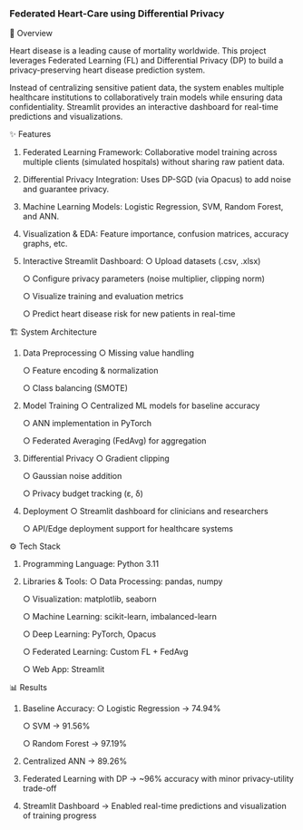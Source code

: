 ### Federated Heart-Care using Differential Privacy

📌 Overview

Heart disease is a leading cause of mortality worldwide. This project leverages Federated
Learning (FL) and Differential Privacy (DP) to build a privacy-preserving heart disease
prediction system.

Instead of centralizing sensitive patient data, the system enables multiple healthcare institutions
to collaboratively train models while ensuring data confidentiality. Streamlit provides an
interactive dashboard for real-time predictions and visualizations.

✨ Features

1. Federated Learning Framework: Collaborative model training across multiple clients
(simulated hospitals) without sharing raw patient data.

2. Differential Privacy Integration: Uses DP-SGD (via Opacus) to add noise and
guarantee privacy.

4. Machine Learning Models: Logistic Regression, SVM, Random Forest, and ANN.

5. Visualization & EDA: Feature importance, confusion matrices, accuracy graphs, etc.

6. Interactive Streamlit Dashboard:
    ○ Upload datasets (.csv, .xlsx)
  
    ○ Configure privacy parameters (noise multiplier, clipping norm)
  
    ○ Visualize training and evaluation metrics
  
    ○ Predict heart disease risk for new patients in real-time
  
🏗️ System Architecture

1. Data Preprocessing
    ○ Missing value handling

    ○ Feature encoding & normalization
  
    ○ Class balancing (SMOTE)

3. Model Training
    ○ Centralized ML models for baseline accuracy

    ○ ANN implementation in PyTorch
  
    ○ Federated Averaging (FedAvg) for aggregation

4. Differential Privacy
    ○ Gradient clipping

    ○ Gaussian noise addition
  
    ○ Privacy budget tracking (ε, δ)

5. Deployment
    ○ Streamlit dashboard for clinicians and researchers

    ○ API/Edge deployment support for healthcare systems

⚙️ Tech Stack

1. Programming Language: Python 3.11

2. Libraries & Tools:
     ○ Data Processing: pandas, numpy
  
     ○ Visualization: matplotlib, seaborn
  
     ○ Machine Learning: scikit-learn, imbalanced-learn
  
     ○ Deep Learning: PyTorch, Opacus
  
     ○ Federated Learning: Custom FL + FedAvg
  
     ○ Web App: Streamlit
  
📊 Results

1. Baseline Accuracy:
    ○ Logistic Regression → 74.94%
  
    ○ SVM → 91.56%
  
    ○ Random Forest → 97.19%
  
2. Centralized ANN → 89.26%

3. Federated Learning with DP → ~96% accuracy with minor privacy-utility trade-off

4. Streamlit Dashboard → Enabled real-time predictions and visualization of training
progress
